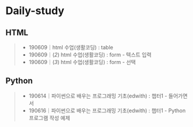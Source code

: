 # Daily-study  

## HTML  
> - 190609｜html 수업(생활코딩) : table  
> - 190609｜(*2*) html 수업(생활코딩) : form - 텍스트 입력
> - 190609｜(*3*) html 수업(생활코딩) : form - 선택

## Python
> - 190614｜파이썬으로 배우는 프로그래밍 기초(edwith) : 챕터1 - 들어가면서
> - 190616｜파이썬으로 배우는 프로그래밍 기초(edwith) : 챕터1 - Python 프로그램 작성 예제
